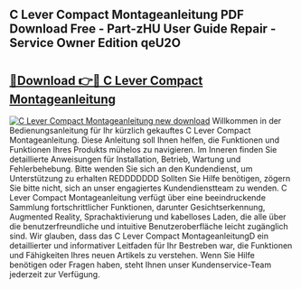## C Lever Compact Montageanleitung PDF Download Free - Part-zHU User Guide Repair - Service Owner Edition qeU2O

# <h2><a href="http://df8i6p.blite.top/?on=C+Lever+Compact+Montageanleitung">🔗Download 👉🔴 C Lever Compact Montageanleitung</a></h2>

[![C Lever Compact Montageanleitung new download](https://i.imgur.com/lujVjoI.png)](http://df8i6p.blite.top/?on=C+Lever+Compact+Montageanleitung)
Willkommen in der Bedienungsanleitung für Ihr kürzlich gekauftes C Lever Compact Montageanleitung. Diese Anleitung soll Ihnen helfen, die Funktionen und Funktionen Ihres Produkts mühelos zu navigieren. Im Inneren finden Sie detaillierte Anweisungen für Installation, Betrieb, Wartung und Fehlerbehebung. Bitte wenden Sie sich an den Kundendienst, um Unterstützung zu erhalten REDDDDDDD Sollten Sie Hilfe benötigen, zögern Sie bitte nicht, sich an unser engagiertes Kundendienstteam zu wenden. C Lever Compact Montageanleitung verfügt über eine beeindruckende Sammlung fortschrittlicher Funktionen, darunter Gesichtserkennung, Augmented Reality, Sprachaktivierung und kabelloses Laden, die alle über die benutzerfreundliche und intuitive Benutzeroberfläche leicht zugänglich sind. Wir glauben, dass das C Lever Compact MontageanleitungD ein detaillierter und informativer Leitfaden für Ihr Bestreben war, die Funktionen und Fähigkeiten Ihres neuen Artikels zu verstehen. Wenn Sie Hilfe benötigen oder Fragen haben, steht Ihnen unser Kundenservice-Team jederzeit zur Verfügung.
